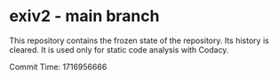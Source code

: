 # exiv2 - main branch

This repository contains the frozen state of the repository.
Its history is cleared. It is used only for static code
analysis with Codacy.

Commit Time: 1716956666